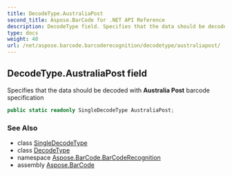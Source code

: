 ```yaml
---
title: DecodeType.AustraliaPost
second_title: Aspose.BarCode for .NET API Reference
description: DecodeType field. Specifies that the data should be decoded with Australia Post barcode specification
type: docs
weight: 40
url: /net/aspose.barcode.barcoderecognition/decodetype/australiapost/
---
```

## DecodeType.AustraliaPost field

Specifies that the data should be decoded with **Australia Post** barcode specification

```csharp
public static readonly SingleDecodeType AustraliaPost;
```

### See Also

* class [SingleDecodeType](../../singledecodetype/)
* class [DecodeType](../)
* namespace [Aspose.BarCode.BarCodeRecognition](../../decodetype/)
* assembly [Aspose.BarCode](../../../)


